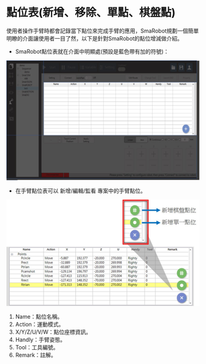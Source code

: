 # 點位表\(新增、移除、單點、棋盤點\)

使用者操作手臂時都會記錄當下點位來完成手臂的應用，SmaRobot規劃一個簡單明瞭的介面讓使用者一目了然，以下是針對SmaRobot的點位增減做介紹。

* SmaRobot點位表就在介面中明顯處\(預設是藍色帶有加的符號\)：

![SmaRobot&#x64CD;&#x4F5C;&#x4ECB;&#x9762;&#x9EDE;&#x4F4D;&#x8868;](../.gitbook/assets/15.jpg)

* 在手臂點位表可以 新增/編輯/監看 專案中的手臂點位。

![SmaRobot&#x9EDE;&#x4F4D;&#x8996;&#x7A97;](../.gitbook/assets/16.jpg)

1. Name：點位名稱。
2. Action：運動模式。
3. X/Y/Z/U/V/W：點位座標資訊。
4. Handly：手臂姿態。
5. Tool：工具編號。
6. Remark：註解。

